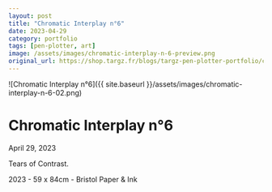```yaml
---
layout: post
title: "Chromatic Interplay n°6"
date: 2023-04-29
category: portfolio
tags: [pen-plotter, art]
image: /assets/images/chromatic-interplay-n-6-preview.png
original_url: https://shop.targz.fr/blogs/targz-pen-plotter-portfolio/chromatic-interplay-n-6
---
```


![Chromatic Interplay n°6]({{ site.baseurl }}/assets/images/chromatic-interplay-n-6-02.png)

# Chromatic Interplay n°6
April 29, 2023

Tears of Contrast.

2023 - 59 x 84cm - Bristol Paper & Ink